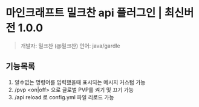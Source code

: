 # 마인크래프트 밀크찬 api 플러그인 | 최신버전 1.0.0

> 개발자: 밀크찬 (@밀크찬)
> 언어: java/gardle

## 기능목록

1. 알수없는 명령어를 입력했을때 표시되는 메시지 커스텀 가능
2. /pvp <on|off> 으로 글로벌 PVP를 켜기 및 끄기 가능
3. /api reload 로 config.yml 파일 리로드 가능

